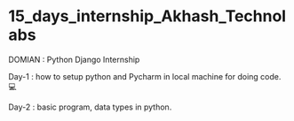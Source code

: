 # 15_days_internship_Akhash_Technolabs

DOMIAN : Python Django Internship

Day-1 : how to setup python and Pycharm in local machine for doing code.💻

Day-2 : basic program, data types in python.
